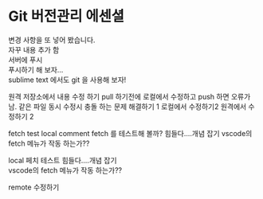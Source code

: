 # Git 버전관리 에센셜

변경 사항을 또 넣어 봤습니다.  
자꾸 내용 추가 함  
서버에 푸시  
푸시하기 해 보자...   
sublime text 에서도 git 을 사용해 보자!

원격 저장소에서 내용 수정 하기
pull 하기전에 로컬에서 수정하고 push 하면 오류가 남.
같은 파일 동시 수정시 충돌 하는 문제 해결하기 1
로컬에서 수정하기2
원격에서 수정하기 2

fetch test local comment
fetch 를 테스트해 볼까?
힘들다....개념 잡기
vscode의 fetch 메뉴가 작동 하는가?? 
  
local 페치 테스트
힘들다....개념 잡기  
vscode의 fetch 메뉴가 작동 하는가??   
  
remote 수정하기
